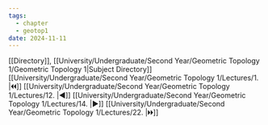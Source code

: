 ```yaml
---
tags:
  - chapter
  - geotop1
date: 2024-11-11
---
```

[[Directory]], [[University/Undergraduate/Second Year/Geometric Topology 1/Geometric Topology 1|Subject Directory]]
[[University/Undergraduate/Second Year/Geometric Topology 1/Lectures/1. |🞀🞀]] [[University/Undergraduate/Second Year/Geometric Topology 1/Lectures/12. |◀]] [[University/Undergraduate/Second Year/Geometric Topology 1/Lectures/14. |▶]] [[University/Undergraduate/Second Year/Geometric Topology 1/Lectures/22. |🞂🞂]]
# 
## 
### 